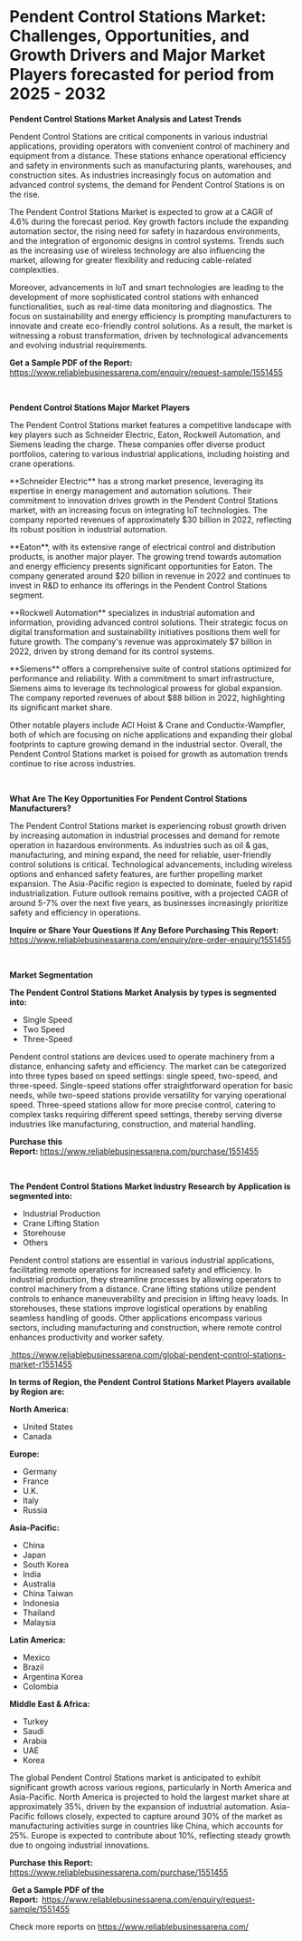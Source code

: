 <p><h1>Pendent Control Stations Market: Challenges, Opportunities, and Growth Drivers and Major Market Players forecasted for period from 2025 - 2032</h1></p><p><strong>Pendent Control Stations Market Analysis and Latest Trends</strong></p>
<p><p>Pendent Control Stations are critical components in various industrial applications, providing operators with convenient control of machinery and equipment from a distance. These stations enhance operational efficiency and safety in environments such as manufacturing plants, warehouses, and construction sites. As industries increasingly focus on automation and advanced control systems, the demand for Pendent Control Stations is on the rise.</p><p>The Pendent Control Stations Market is expected to grow at a CAGR of 4.6% during the forecast period. Key growth factors include the expanding automation sector, the rising need for safety in hazardous environments, and the integration of ergonomic designs in control systems. Trends such as the increasing use of wireless technology are also influencing the market, allowing for greater flexibility and reducing cable-related complexities.</p><p>Moreover, advancements in IoT and smart technologies are leading to the development of more sophisticated control stations with enhanced functionalities, such as real-time data monitoring and diagnostics. The focus on sustainability and energy efficiency is prompting manufacturers to innovate and create eco-friendly control solutions. As a result, the market is witnessing a robust transformation, driven by technological advancements and evolving industrial requirements.</p></p>
<p><strong>Get a Sample PDF of the Report:&nbsp;</strong> <a href="https://www.reliablebusinessarena.com/enquiry/request-sample/1551455?utm_campaign=2959&utm_medium=2&utm_source=Github&utm_content=ia&utm_term=11042025&utm_id=pendent-control-stations">https://www.reliablebusinessarena.com/enquiry/request-sample/1551455</a></p>
<p>&nbsp;</p>
<p><strong>Pendent Control Stations Major Market Players</strong></p>
<p><p>The Pendent Control Stations market features a competitive landscape with key players such as Schneider Electric, Eaton, Rockwell Automation, and Siemens leading the charge. These companies offer diverse product portfolios, catering to various industrial applications, including hoisting and crane operations.</p><p>**Schneider Electric** has a strong market presence, leveraging its expertise in energy management and automation solutions. Their commitment to innovation drives growth in the Pendent Control Stations market, with an increasing focus on integrating IoT technologies. The company reported revenues of approximately $30 billion in 2022, reflecting its robust position in industrial automation.</p><p>**Eaton**, with its extensive range of electrical control and distribution products, is another major player. The growing trend towards automation and energy efficiency presents significant opportunities for Eaton. The company generated around $20 billion in revenue in 2022 and continues to invest in R&D to enhance its offerings in the Pendent Control Stations segment.</p><p>**Rockwell Automation** specializes in industrial automation and information, providing advanced control solutions. Their strategic focus on digital transformation and sustainability initiatives positions them well for future growth. The company's revenue was approximately $7 billion in 2022, driven by strong demand for its control systems.</p><p>**Siemens** offers a comprehensive suite of control stations optimized for performance and reliability. With a commitment to smart infrastructure, Siemens aims to leverage its technological prowess for global expansion. The company reported revenues of about $88 billion in 2022, highlighting its significant market share.</p><p>Other notable players include ACI Hoist & Crane and Conductix-Wampfler, both of which are focusing on niche applications and expanding their global footprints to capture growing demand in the industrial sector. Overall, the Pendent Control Stations market is poised for growth as automation trends continue to rise across industries.</p></p>
<p>&nbsp;</p>
<p><strong>What Are The Key Opportunities For Pendent Control Stations Manufacturers?</strong></p>
<p><p>The Pendent Control Stations market is experiencing robust growth driven by increasing automation in industrial processes and demand for remote operation in hazardous environments. As industries such as oil & gas, manufacturing, and mining expand, the need for reliable, user-friendly control solutions is critical. Technological advancements, including wireless options and enhanced safety features, are further propelling market expansion. The Asia-Pacific region is expected to dominate, fueled by rapid industrialization. Future outlook remains positive, with a projected CAGR of around 5-7% over the next five years, as businesses increasingly prioritize safety and efficiency in operations.</p></p>
<p><strong>Inquire or Share Your Questions If Any Before Purchasing This Report:</strong> <a href="https://www.reliablebusinessarena.com/enquiry/pre-order-enquiry/1551455?utm_campaign=2959&utm_medium=2&utm_source=Github&utm_content=ia&utm_term=11042025&utm_id=pendent-control-stations">https://www.reliablebusinessarena.com/enquiry/pre-order-enquiry/1551455</a></p>
<p>&nbsp;</p>
<p><strong>Market Segmentation</strong></p>
<p><strong>The Pendent Control Stations Market Analysis by types is segmented into:</strong></p>
<p><ul><li>Single Speed</li><li>Two Speed</li><li>Three-Speed</li></ul></p>
<p><p>Pendent control stations are devices used to operate machinery from a distance, enhancing safety and efficiency. The market can be categorized into three types based on speed settings: single speed, two-speed, and three-speed. Single-speed stations offer straightforward operation for basic needs, while two-speed stations provide versatility for varying operational speed. Three-speed stations allow for more precise control, catering to complex tasks requiring different speed settings, thereby serving diverse industries like manufacturing, construction, and material handling.</p></p>
<p><strong>Purchase this Report:&nbsp;</strong><a href="https://www.reliablebusinessarena.com/purchase/1551455?utm_campaign=2959&utm_medium=2&utm_source=Github&utm_content=ia&utm_term=11042025&utm_id=pendent-control-stations">https://www.reliablebusinessarena.com/purchase/1551455</a></p>
<p>&nbsp;</p>
<p><strong>The Pendent Control Stations Market Industry Research by Application is segmented into:</strong></p>
<p><ul><li>Industrial Production</li><li>Crane Lifting Station</li><li>Storehouse</li><li>Others</li></ul></p>
<p><p>Pendent control stations are essential in various industrial applications, facilitating remote operations for increased safety and efficiency. In industrial production, they streamline processes by allowing operators to control machinery from a distance. Crane lifting stations utilize pendent controls to enhance maneuverability and precision in lifting heavy loads. In storehouses, these stations improve logistical operations by enabling seamless handling of goods. Other applications encompass various sectors, including manufacturing and construction, where remote control enhances productivity and worker safety.</p></p>
<p><a href="https://www.reliablebusinessarena.com/global-pendent-control-stations-market-r1551455?utm_campaign=2959&utm_medium=2&utm_source=Github&utm_content=ia&utm_term=11042025&utm_id=pendent-control-stations">&nbsp;https://www.reliablebusinessarena.com/global-pendent-control-stations-market-r1551455</a></p>
<p><strong>In terms of Region, the Pendent Control Stations Market Players available by Region are:</strong></p>
<p>
    <p> <strong> North America: </strong>
        <ul>
            <li>United States</li>
            <li>Canada</li>
        </ul>
        </p> 
    <p> <strong> Europe: </strong>
        <ul>
            <li>Germany</li>
            <li>France</li>
            <li>U.K.</li>
            <li>Italy</li>
            <li>Russia</li>
        </ul>
        </p> 
    <p> <strong> Asia-Pacific: </strong>
        <ul>
            <li>China</li>
            <li>Japan</li>
            <li>South Korea</li>
            <li>India</li>
            <li>Australia</li>
            <li>China Taiwan</li>
            <li>Indonesia</li>
            <li>Thailand</li>
            <li>Malaysia</li>
        </ul>
        </p> 
    <p> <strong> Latin America: </strong>
        <ul>
            <li>Mexico</li>
            <li>Brazil</li>
            <li>Argentina Korea</li>
            <li>Colombia</li>
        </ul>
        </p> 
    <p> <strong> Middle East & Africa: </strong>
        <ul>
            <li>Turkey</li>
            <li>Saudi</li>
            <li>Arabia</li>
            <li>UAE</li>
            <li>Korea</li>
        </ul>
    </p>
    </p>
<p><p>The global Pendent Control Stations market is anticipated to exhibit significant growth across various regions, particularly in North America and Asia-Pacific. North America is projected to hold the largest market share at approximately 35%, driven by the expansion of industrial automation. Asia-Pacific follows closely, expected to capture around 30% of the market as manufacturing activities surge in countries like China, which accounts for 25%. Europe is expected to contribute about 10%, reflecting steady growth due to ongoing industrial innovations.</p></p>
<p><strong>Purchase this Report: </strong><a href="https://www.reliablebusinessarena.com/purchase/1551455?utm_campaign=2959&utm_medium=2&utm_source=Github&utm_content=ia&utm_term=11042025&utm_id=pendent-control-stations">https://www.reliablebusinessarena.com/purchase/1551455</a></p>
<p>&nbsp;<strong>Get a Sample PDF of the Report:&nbsp;&nbsp;</strong><a href="https://www.reliablebusinessarena.com/enquiry/request-sample/1551455?utm_campaign=2959&utm_medium=2&utm_source=Github&utm_content=ia&utm_term=11042025&utm_id=pendent-control-stations">https://www.reliablebusinessarena.com/enquiry/request-sample/1551455</a></p>
<p><strong></strong></p>
<p>Check more reports on <a href="https://www.reliablebusinessarena.com/?utm_campaign=2959&utm_medium=2&utm_source=Github&utm_content=ia&utm_term=11042025&utm_id=pendent-control-stations">https://www.reliablebusinessarena.com/</a></p>